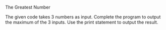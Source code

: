 The Greatest Number


The given code takes 3 numbers as input.
Complete the program to output the maximum of the 3 inputs.
Use the print statement to output the result.
